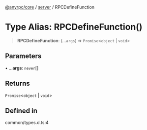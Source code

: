 [@anyrpc/core](../../modules.md) / [server](../index.md) / RPCDefineFunction

# Type Alias: RPCDefineFunction()

> **RPCDefineFunction**: (...`args`) => `Promise`\<`object` \| `void`\>

## Parameters

• ...**args**: `never`[]

## Returns

`Promise`\<`object` \| `void`\>

## Defined in

common/types.d.ts:4
